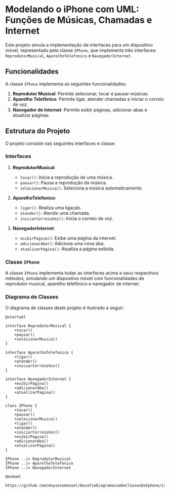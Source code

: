# Modelando o iPhone com UML: Funções de Músicas, Chamadas e Internet

Este projeto simula a implementação de interfaces para um dispositivo móvel, representado pela classe `IPhone`, que implementa três interfaces: `ReprodutorMusical`, `AparelhoTelefonico` e `NavegadorInternet`.

## Funcionalidades

A classe `IPhone` implementa as seguintes funcionalidades:
1. **Reprodutor Musical**: Permite selecionar, tocar e pausar músicas.
2. **Aparelho Telefônico**: Permite ligar, atender chamadas e iniciar o correio de voz.
3. **Navegador de Internet**: Permite exibir páginas, adicionar abas e atualizar páginas.

## Estrutura do Projeto

O projeto consiste nas seguintes interfaces e classe:

### Interfaces

1. **ReprodutorMusical**:
    - `tocar()`: Inicia a reprodução de uma música.
    - `pausar()`: Pausa a reprodução da música.
    - `selecionarMusica()`: Seleciona a música automaticamente.

2. **AparelhoTelefonico**:
    - `ligar()`: Realiza uma ligação.
    - `atender()`: Atende uma chamada.
    - `iniciarCorreioVoz()`: Inicia o correio de voz.

3. **NavegadorInternet**:
    - `exibirPagina()`: Exibe uma página da internet.
    - `adicionarAba()`: Adiciona uma nova aba.
    - `atualizarPagina()`: Atualiza a página exibida.

### Classe `IPhone`

A classe `IPhone` implementa todas as interfaces acima e seus respectivos métodos, simulando um dispositivo móvel com funcionalidades de reprodutor musical, aparelho telefônico e navegador de internet.

### Diagrama de Classes

O diagrama de classes deste projeto é ilustrado a seguir:

```plantuml
@startuml

interface ReprodutorMusical {
    +tocar()
    +pausar()
    +selecionarMusica()
}

interface AparelhoTelefonico {
    +ligar()
    +atender()
    +iniciarCorreioVoz()
}

interface NavegadorInternet {
    +exibirPagina()
    +adicionarAba()
    +atualizarPagina()
}

class IPhone {
    +tocar()
    +pausar()
    +selecionarMusica()
    +ligar()
    +atender()
    +iniciarCorreioVoz()
    +exibirPagina()
    +adicionarAba()
    +atualizarPagina()
}

IPhone ..|> ReprodutorMusical
IPhone ..|> AparelhoTelefonico
IPhone ..|> NavegadorInternet

@enduml

https://github.com/moysesemanuel/DesafioDiagramacaoDeClassesDoIphone/issues/1
